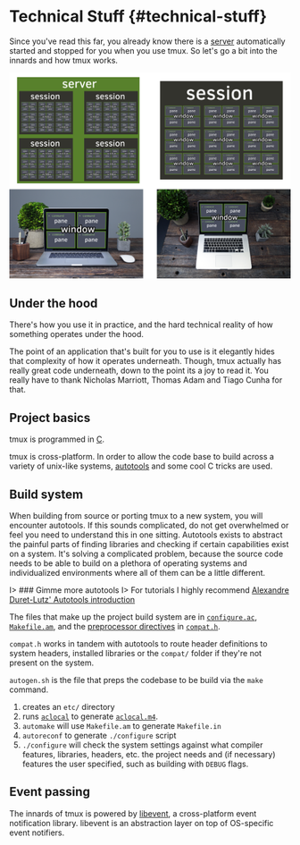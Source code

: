 # Technical Stuff {#technical-stuff}

Since you've read this far, you already know there is a [server](#server)
automatically started and stopped for you when you use tmux. So let's go a bit
into the innards and how tmux works.

![Server w/ laptop](images/info/server-with-laptop.png)

## Under the hood

There's how you use it in practice, and the hard technical reality of how something
operates under the hood.

The point of an application that's built for you to use is it elegantly hides that
complexity of how it operates underneath. Though, tmux actually has really great
code underneath, down to the point its a joy to read it. You really have to thank
Nicholas Marriott, Thomas Adam and Tiago Cunha for that.

## Project basics

tmux is programmed in [C](https://en.wikipedia.org/wiki/C_(programming_language)).

tmux is cross-platform. In order to allow the code base to build across a
variety of unix-like systems, [autotools](https://www.gnu.org/software/automake/manual/html_node/Autotools-Introduction.html)
and some cool C tricks are used.

## Build system

When building from source or porting tmux to a new system, you will encounter
autotools. If this sounds complicated, do not get overwhelmed or feel you need
to understand this in one sitting. Autotools exists to abstract the painful
parts of finding libraries and checking if certain capabilities exist on a
system. It's solving a complicated problem, because the source code needs to be
able to build on a plethora of operating systems and individualized environments
where all of them can be a little different.

I> ### Gimme more autotools
I> For tutorials I highly recommend [Alexandre Duret-Lutz' Autotools introduction](https://www.lrde.epita.fr/~adl/autotools.html)

The files that make up the project build system are in [`configure.ac`](https://github.com/tmux/tmux/blob/master/configure.ac),
[`Makefile.am`](https://github.com/tmux/tmux/blob/master/Makefile.am), and the
[preprocessor directives](https://en.wikipedia.org/wiki/C_preprocessor#Conditional_compilation)
in [`compat.h`](https://github.com/tmux/tmux/blob/master/compat.h).

`compat.h` works in tandem with autotools to route header definitions to system
headers, installed libraries or the `compat/` folder if they're not present on
the system.

`autogen.sh` is the file that preps the codebase to be build via the `make`
command.

1. creates an `etc/` directory
2. runs [`aclocal`](https://www.gnu.org/software/automake/manual/html_node/aclocal-Invocation.html)
   to generate [`aclocal.m4`](https://stackoverflow.com/questions/1970926/whats-the-point-of-aclocal).
3. `automake` will use `Makefile.am` to generate `Makefile.in`
4. `autoreconf` to generate `./configure` script
5. `./configure` will check the system settings against what compiler features,
   libraries, headers, etc. the project needs and (if necessary) features the
   user specified, such as building with `DEBUG` flags.

## Event passing

The innards of tmux is powered by [libevent](http://libevent.org/), a cross-platform event
notification library. libevent is an abstraction layer on top of OS-specific event notifiers.
